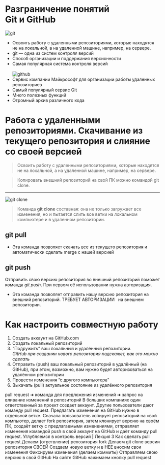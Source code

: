 # Разграничение понятий<br>Git и GitHub
![git](git.jpg)
*  Освоить работу с удаленными 
репозиториями, которые находятся
не на локальной, а на удаленной машине, 
например, на сервере.
* git — одна из систем контроля версий
* Способ организации и поддержания 
версионности
* Самая популярная система контроля версий
<br><br>
![github](github.jpg)
* Сервис компании Майкрософт для 
организации работы удаленных 
репозиториев
* Самый популярный сервис Git
* Много полезных функций
* Огромный архив различного кода

# Работа с удаленными репозиториями. Скачивание из текущего репозитория и слияние со своей версией

>Освоить работу с удаленными репозиториями, которые находятся не на локальной,
а на удаленной машине, например, на сервере.

>Копировать внешний репозиторий на свой ПК можно командой git clone.
---
![git clone](git_clone.jpg)

>Команда **git clone** составная: она не только 
загружает все изменения, но и пытается слить
все ветки на локальном компьютере и в 
удаленном репозитории.
## **git pull**
* Эта команда позволяет скачать все 
из текущего репозитория и автоматически 
сделать merge с нашей версией
## **git push**
Отправить свою версию репозитория во 
внешний репозиторий поможет команда *git 
push*. При первом её использовании нужна 
авторизация.
* Эта команда позволяет отправить нашу 
версию репозитория на внешний 
репозиторий. ТРЕБУЕТ АВТОРИЗАЦИИ  
на внешнем репозитории.

# Как настроить совместную работу
1. Создать аккаунт на GitHub.com
2. Создать локальный репозиторий
3. “Подружить” ваш локальный и удалённый репозитории. 
<br>*GitHub при создании нового репозитория подскажет, как это можно сделать*
4. Отправить (push) ваш локальный репозиторий в удалённый (на GitHub), при этом, возможно,
вам нужно будет авторизоваться на удалённом репозитории
5. Провести изменения “с другого компьютера”
6. Выкачать (pull) актуальное состояние из удалённого репозитория


pull request
➜ команда для предложения изменений 
➜ запрос на вливание изменений в репозиторий
В больших компаниях один ответственный за проект создает аккаунт. Другие пользователи дают 
команду pull request. Предлагать изменения на GitHub нужно в отдельной ветке. Сначала 
пользователь копирует репозиторий на свой компьютер, делает fork репозитория, затем 
клонирует версию на своём ПК, создаёт ветку с предлагаемыми изменениями, отправляет 
изменения командой push в свой аккаунт на GitHub и даёт команду pull request. 
Углубляемся в контроль версий | Лекция 3
Как сделать pull request
Делаем   (ответвление) репозитория fork
Делаем git clone   версии репозитория СВОЕЙ
Создаем новую ветку и в НЕЕ вносим свои изменения
Фиксируем изменения (делаем коммиты)
Отправляем свою версию в свой GitHub
На сайте GitHub нажимаем кнопку pull request